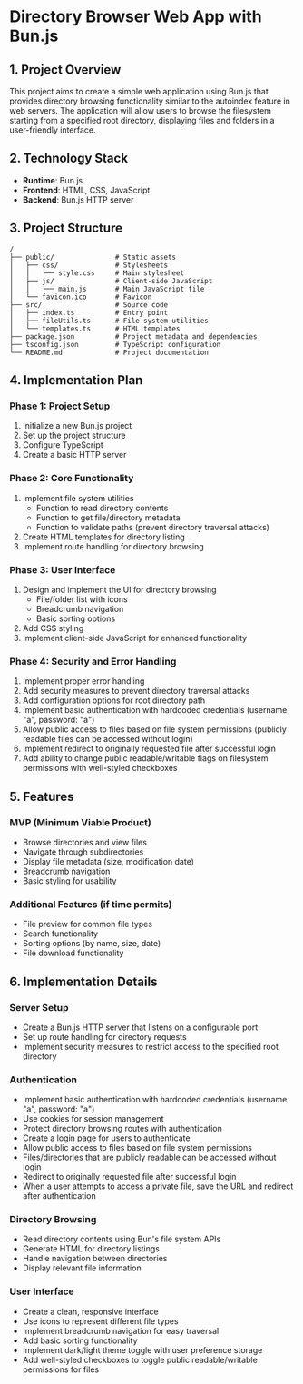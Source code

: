 # Directory Browser Web App with Bun.js

## 1. Project Overview

This project aims to create a simple web application using Bun.js that provides directory browsing functionality similar to the autoindex feature in web servers. The application will allow users to browse the filesystem starting from a specified root directory, displaying files and folders in a user-friendly interface.

## 2. Technology Stack

- **Runtime**: Bun.js
- **Frontend**: HTML, CSS, JavaScript
- **Backend**: Bun.js HTTP server

## 3. Project Structure

```
/
├── public/               # Static assets
│   ├── css/              # Stylesheets
│   │   └── style.css     # Main stylesheet
│   ├── js/               # Client-side JavaScript
│   │   └── main.js       # Main JavaScript file
│   └── favicon.ico       # Favicon
├── src/                  # Source code
│   ├── index.ts          # Entry point
│   ├── fileUtils.ts      # File system utilities
│   └── templates.ts      # HTML templates
├── package.json          # Project metadata and dependencies
├── tsconfig.json         # TypeScript configuration
└── README.md             # Project documentation
```

## 4. Implementation Plan

### Phase 1: Project Setup

1. Initialize a new Bun.js project
2. Set up the project structure
3. Configure TypeScript
4. Create a basic HTTP server

### Phase 2: Core Functionality

1. Implement file system utilities
   - Function to read directory contents
   - Function to get file/directory metadata
   - Function to validate paths (prevent directory traversal attacks)
2. Create HTML templates for directory listing
3. Implement route handling for directory browsing

### Phase 3: User Interface

1. Design and implement the UI for directory browsing
   - File/folder list with icons
   - Breadcrumb navigation
   - Basic sorting options
2. Add CSS styling
3. Implement client-side JavaScript for enhanced functionality

### Phase 4: Security and Error Handling

1. Implement proper error handling
2. Add security measures to prevent directory traversal attacks
3. Add configuration options for root directory path
4. Implement basic authentication with hardcoded credentials (username: "a", password: "a")
5. Allow public access to files based on file system permissions (publicly readable files can be accessed without login)
6. Implement redirect to originally requested file after successful login
7. Add ability to change public readable/writable flags on filesystem permissions with well-styled checkboxes


## 5. Features

### MVP (Minimum Viable Product)

- Browse directories and view files
- Navigate through subdirectories
- Display file metadata (size, modification date)
- Breadcrumb navigation
- Basic styling for usability

### Additional Features (if time permits)

- File preview for common file types
- Search functionality
- Sorting options (by name, size, date)
- File download functionality

## 6. Implementation Details

### Server Setup

- Create a Bun.js HTTP server that listens on a configurable port
- Set up route handling for directory requests
- Implement security measures to restrict access to the specified root directory

### Authentication

- Implement basic authentication with hardcoded credentials (username: "a", password: "a")
- Use cookies for session management
- Protect directory browsing routes with authentication
- Create a login page for users to authenticate
- Allow public access to files based on file system permissions
- Files/directories that are publicly readable can be accessed without login
- Redirect to originally requested file after successful login
- When a user attempts to access a private file, save the URL and redirect after authentication

### Directory Browsing

- Read directory contents using Bun's file system APIs
- Generate HTML for directory listings
- Handle navigation between directories
- Display relevant file information

### User Interface

- Create a clean, responsive interface
- Use icons to represent different file types
- Implement breadcrumb navigation for easy traversal
- Add basic sorting functionality
- Implement dark/light theme toggle with user preference storage
- Add well-styled checkboxes to toggle public readable/writable permissions for files

